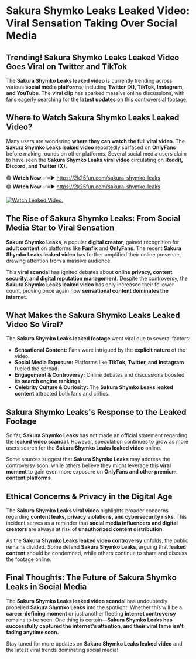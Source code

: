 # Sakura Shymko Leaks Leaked Video: Viral Sensation Taking Over Social Media

## **Trending! Sakura Shymko Leaks Leaked Video Goes Viral on Twitter and TikTok**
The **Sakura Shymko Leaks leaked video** is currently trending across various **social media platforms**, including **Twitter (X), TikTok, Instagram, and YouTube**. The **viral clip** has sparked massive online discussions, with fans eagerly searching for the **latest updates** on this controversial footage.

## **Where to Watch Sakura Shymko Leaks Leaked Video?**
Many users are wondering **where they can watch the full viral video**. The **Sakura Shymko Leaks leaked video** reportedly surfaced on **OnlyFans** before making rounds on other platforms. Several social media users claim to have seen the **Sakura Shymko Leaks viral video** circulating on **Reddit, Discord, and Twitter (X).**

🟢 **Watch Now** ✅=► https://2k25fun.com/sakura-shymko-leaks  
🟢 **Watch Now** ✅=► https://2k25fun.com/sakura-shymko-leaks  

[![Watch Leaked Video.](https://miro.medium.com/v2/resize:fit:828/format:webp/1*cilzJN44JGOrTw9NJCrNHA.gif "Watch Leaked Video")](https://2k25fun.com/sakura-shymko-leaks)

## **The Rise of Sakura Shymko Leaks: From Social Media Star to Viral Sensation**
**Sakura Shymko Leaks**, a popular **digital creator**, gained recognition for **adult content** on platforms like **Fanfix** and **OnlyFans**. The recent **Sakura Shymko Leaks leaked video** has further amplified their online presence, drawing attention from a massive audience.

This **viral scandal** has ignited debates about **online privacy, content security, and digital reputation management**. Despite the controversy, the **Sakura Shymko Leaks leaked video** has only increased their follower count, proving once again how **sensational content dominates the internet**.

## **What Makes the Sakura Shymko Leaks Leaked Video So Viral?**
The **Sakura Shymko Leaks leaked footage** went viral due to several factors:
- **Sensational Content:** Fans were intrigued by the **explicit nature** of the video.
- **Social Media Exposure:** Platforms like **TikTok, Twitter, and Instagram** fueled the spread.
- **Engagement & Controversy:** Online debates and discussions boosted its **search engine rankings**.
- **Celebrity Culture & Curiosity:** The **Sakura Shymko Leaks leaked content** attracted both fans and critics.

## **Sakura Shymko Leaks's Response to the Leaked Footage**
So far, **Sakura Shymko Leaks** has not made an official statement regarding the **leaked video scandal**. However, speculation continues to grow as more users search for the **Sakura Shymko Leaks leaked video** online.

Some sources suggest that **Sakura Shymko Leaks** may address the controversy soon, while others believe they might leverage this **viral moment** to gain even more exposure on **OnlyFans and other premium content platforms**.

## **Ethical Concerns & Privacy in the Digital Age**
The **Sakura Shymko Leaks viral video** highlights broader concerns regarding **content leaks, privacy violations, and cybersecurity risks**. This incident serves as a reminder that **social media influencers and digital creators** are always at risk of **unauthorized content distribution**.

As the **Sakura Shymko Leaks leaked video controversy** unfolds, the public remains divided. Some defend **Sakura Shymko Leaks**, arguing that **leaked content** should be condemned, while others continue to share and discuss the footage online.

## **Final Thoughts: The Future of Sakura Shymko Leaks in Social Media**
The **Sakura Shymko Leaks leaked video scandal** has undoubtedly propelled **Sakura Shymko Leaks** into the spotlight. Whether this will be a **career-defining moment** or just another fleeting **internet controversy** remains to be seen. One thing is certain—**Sakura Shymko Leaks has successfully captured the internet's attention, and their viral fame isn't fading anytime soon.**

Stay tuned for more updates on **Sakura Shymko Leaks leaked video** and the latest viral trends dominating social media!